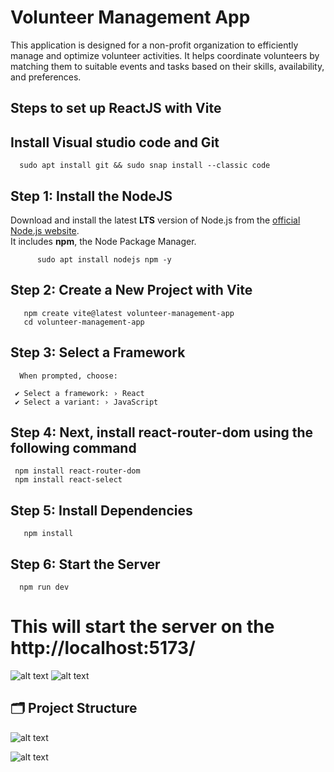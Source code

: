 # Volunteer Management App
This application is designed for a non-profit organization to efficiently manage and optimize volunteer activities. It helps coordinate volunteers by matching them to suitable events and tasks based on their skills, availability, and preferences.


## Steps to set up ReactJS with Vite

## Install Visual studio code and Git 
     
      sudo apt install git && sudo snap install --classic code

## Step 1: Install the NodeJS
Download and install the latest **LTS** version of Node.js from the [official Node.js website](https://nodejs.org/).  
It includes **npm**, the Node Package Manager.      
       
          sudo apt install nodejs npm -y
          

## Step 2: Create a New Project with Vite

   
       npm create vite@latest volunteer-management-app
       cd volunteer-management-app
    
## Step 3: Select a Framework
      When prompted, choose:

     ✔ Select a framework: › React  
     ✔ Select a variant: › JavaScript

## Step 4: Next, install react-router-dom using the following command
     npm install react-router-dom
     npm install react-select

## Step 5: Install Dependencies
   
       npm install

## Step 6: Start the Server
     
      npm run dev

# This will start the server on the http://localhost:5173/

![alt text](https://github.com/group-08-fullstack/volunteer-management-app/blob/main/default-page.png)
![alt text](https://github.com/group-08-fullstack/volunteer-management-app/blob/main/project-structure.JPG)

## 🗂️ Project Structure
![alt text](https://github.com/group-08-fullstack/volunteer-management-app/blob/main/tree-structure.png)


![alt text](https://github.com/group-08-fullstack/volunteer-management-app/blob/main/project-structure.png)
